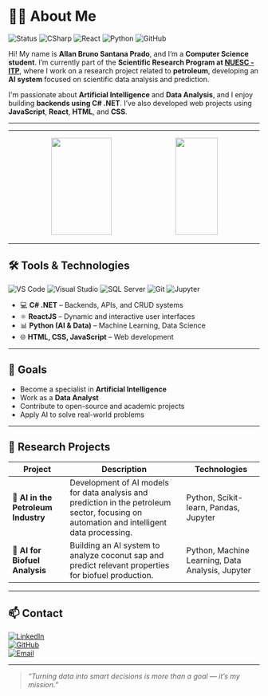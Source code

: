 # 👨‍💻 About Me

![Status](https://img.shields.io/badge/Status-Student%20%2F%20Researcher-brightgreen)
![CSharp](https://img.shields.io/badge/C%23-.NET-8A2BE2?logo=c-sharp)
![React](https://img.shields.io/badge/React-JS-61DAFB?logo=react)
![Python](https://img.shields.io/badge/Python-AI-yellow?logo=python)
![GitHub](https://img.shields.io/github/followers/allan-pradoo?label=Follow&style=social)

Hi! My name is **Allan Bruno Santana Prado**, and I’m a **Computer Science student**. I’m currently part of the **Scientific Research Program at [NUESC - ITP](https://www.itp.org.br)**, where I work on a research project related to **petroleum**, developing an **AI system** focused on scientific data analysis and prediction.

I'm passionate about **Artificial Intelligence** and **Data Analysis**, and I enjoy building **backends using C# .NET**. I’ve also developed web projects using **JavaScript**, **React**, **HTML**, and **CSS**.

---

<hr>

<div align="center">  
  <img width="49%" height="195px" src="https://github-readme-stats.vercel.app/api?username=allan-pradoo&show_icons=true&count_private=true&title_color=80F7D4&icon_color=9d00ff&text_color=c9d1d9&bg_color=0d1117&border_color=fff0&cache_seconds=60" /> 
  <img width="41%" height="195px" src="https://github-readme-stats.vercel.app/api/top-langs/?username=allan-pradoo&layout=compact&title_color=80F7D4&text_color=fff&bg_color=0d1117&border_color=fff0&cache_seconds=60" />
</div>

---

## 🛠️ Tools & Technologies

![VS Code](https://img.shields.io/badge/Editor-VSCode-007ACC?logo=visual-studio-code)
![Visual Studio](https://img.shields.io/badge/IDE-Visual%20Studio-5C2D91?logo=visual-studio)
![SQL Server](https://img.shields.io/badge/Database-SQL--Server-CC2927?logo=microsoft-sql-server)
![Git](https://img.shields.io/badge/Git-Version%20Control-F05032?logo=git)
![Jupyter](https://img.shields.io/badge/Jupyter-Notebook-F37626?logo=jupyter)

- 💻 **C# .NET** – Backends, APIs, and CRUD systems
- ⚛️ **ReactJS** – Dynamic and interactive user interfaces
- 📊 **Python (AI & Data)** – Machine Learning, Data Science
- 🌐 **HTML, CSS, JavaScript** – Web development

---

## 🚀 Goals

- Become a specialist in **Artificial Intelligence**
- Work as a **Data Analyst**
- Contribute to open-source and academic projects
- Apply AI to solve real-world problems

---

## 🔬 Research Projects

| Project | Description | Technologies |
|--------|-------------|--------------|
| 🧠 **AI in the Petroleum Industry** | Development of AI models for data analysis and prediction in the petroleum sector, focusing on automation and intelligent data processing. | Python, Scikit-learn, Pandas, Jupyter |
| 🌱 **AI for Biofuel Analysis** | Building an AI system to analyze coconut sap and predict relevant properties for biofuel production. | Python, Machine Learning, Data Analysis, Jupyter |

---

## 📫 Contact

[![LinkedIn](https://img.shields.io/badge/LinkedIn-View-blue?logo=linkedin&style=flat-square)](https://www.linkedin.com/in/allan-prado-39b301366/)  
[![GitHub](https://img.shields.io/badge/GitHub-Profile-181717?logo=github&style=flat-square)](https://github.com/allan-pradoo)  
[![Email](https://img.shields.io/badge/Email-allanprado.dev@gmail.com-red?logo=gmail&style=flat-square)](mailto:allanprado.dev@gmail.com)

---

> _“Turning data into smart decisions is more than a goal — it’s my mission.”_
